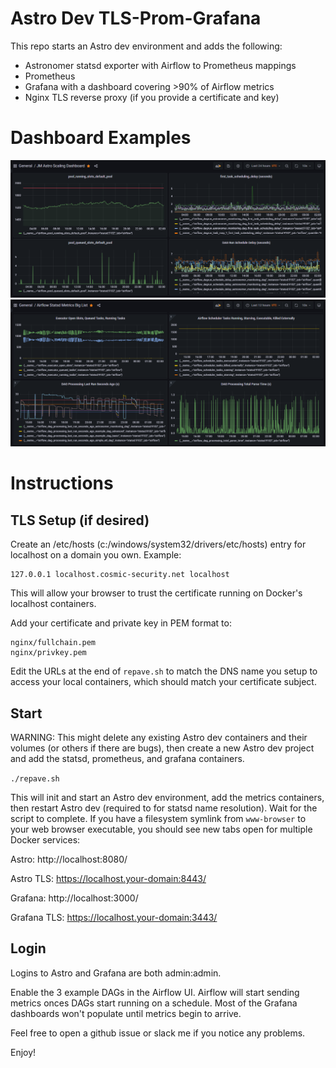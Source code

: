 # Astro Dev TLS-Prom-Grafana

This repo starts an Astro dev environment and adds the following:
- Astronomer statsd exporter with Airflow to Prometheus mappings
- Prometheus
- Grafana with a dashboard covering >90% of Airflow metrics
- Nginx TLS reverse proxy (if you provide a certificate and key)

# Dashboard Examples

![Scaling Dashboard](img/scaling.png?raw=true "Scaling Dashboard")
![Metrics Big List](img/big-list.png?raw=true "Metrics Big List")


# Instructions 

## TLS Setup (if desired)

Create an /etc/hosts (c:/windows/system32/drivers/etc/hosts) entry for localhost on a domain you own. Example:

```
127.0.0.1 localhost.cosmic-security.net localhost
```
This will allow your browser to trust the certificate running on Docker's localhost containers.

Add your certificate and private key in PEM format to:

```
nginx/fullchain.pem
nginx/privkey.pem
```

Edit the URLs at the end of `repave.sh` to match the DNS name you setup to access your local containers, which should match your certificate subject.

## Start

WARNING: This might delete any existing Astro dev containers and their volumes (or others if there are bugs), then create a new Astro dev project and add the statsd, prometheus, and grafana containers.

```./repave.sh```

This will init and start an Astro dev environment, add the metrics containers, then restart Astro dev (required to for statsd name resolution). Wait for the script to complete. If you have a filesystem symlink from `www-browser` to your web browser executable, you should see new tabs open for multiple Docker services:

Astro: http://localhost:8080/ 

Astro TLS: https://localhost.your-domain:8443/

Grafana: http://localhost:3000/

Grafana TLS: https://localhost.your-domain:3443/

## Login

Logins to Astro and Grafana are both admin:admin.

Enable the 3 example DAGs in the Airflow UI. Airflow will start sending metrics onces DAGs start running on a schedule. Most of the Grafana dashboards won't populate until metrics begin to arrive.

Feel free to open a github issue or slack me if you notice any problems.

Enjoy!

